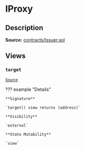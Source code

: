 # IProxy

## Description

**Source:** [contracts/Issuer.sol](https://github.com/Synthetixio/synthetix/tree/v2.69.0/contracts/Issuer.sol)

## Views

### `target`

<sub>[Source](https://github.com/Synthetixio/synthetix/tree/v2.69.0/contracts/Issuer.sol#L34)</sub>

??? example "Details"

    **Signature**

    `target() view returns (address)`

    **Visibility**

    `external`

    **State Mutability**

    `view`
